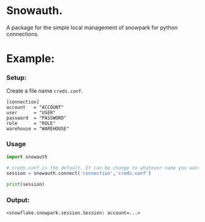 # Snowauth.
A package for the simple local management of snowpark for python connections.

# Example:

### Setup:
Create a file name ``creds.conf``.
```
[connection]
account   = "ACCOUNT"
user      = "USER"
password  = "PASSWORD"
role      = "ROLE"
warehouse = "WAREHOUSE"
```

### Usage

```py
import snowauth

# creds.conf is the default. It can be change to whatever name you want.
session = snowauth.connect('connection','creds.conf')

print(session)
```

### Output:
```
<snowflake.snowpark.session.Session: account=...>
```
